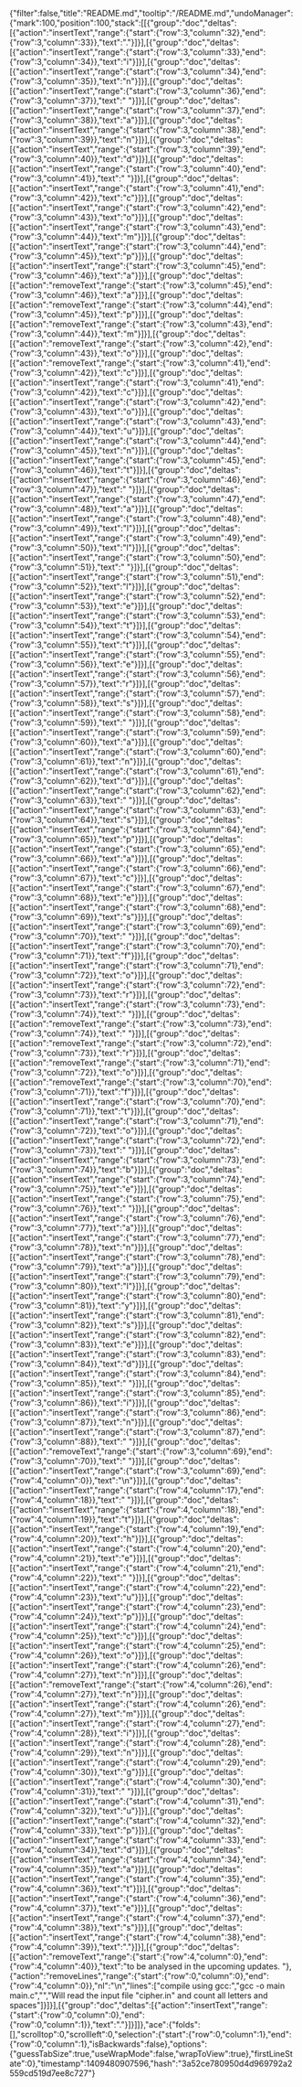 {"filter":false,"title":"README.md","tooltip":"/README.md","undoManager":{"mark":100,"position":100,"stack":[[{"group":"doc","deltas":[{"action":"insertText","range":{"start":{"row":3,"column":32},"end":{"row":3,"column":33}},"text":"."}]}],[{"group":"doc","deltas":[{"action":"insertText","range":{"start":{"row":3,"column":33},"end":{"row":3,"column":34}},"text":"i"}]}],[{"group":"doc","deltas":[{"action":"insertText","range":{"start":{"row":3,"column":34},"end":{"row":3,"column":35}},"text":"n"}]}],[{"group":"doc","deltas":[{"action":"insertText","range":{"start":{"row":3,"column":36},"end":{"row":3,"column":37}},"text":" "}]}],[{"group":"doc","deltas":[{"action":"insertText","range":{"start":{"row":3,"column":37},"end":{"row":3,"column":38}},"text":"a"}]}],[{"group":"doc","deltas":[{"action":"insertText","range":{"start":{"row":3,"column":38},"end":{"row":3,"column":39}},"text":"n"}]}],[{"group":"doc","deltas":[{"action":"insertText","range":{"start":{"row":3,"column":39},"end":{"row":3,"column":40}},"text":"d"}]}],[{"group":"doc","deltas":[{"action":"insertText","range":{"start":{"row":3,"column":40},"end":{"row":3,"column":41}},"text":" "}]}],[{"group":"doc","deltas":[{"action":"insertText","range":{"start":{"row":3,"column":41},"end":{"row":3,"column":42}},"text":"c"}]}],[{"group":"doc","deltas":[{"action":"insertText","range":{"start":{"row":3,"column":42},"end":{"row":3,"column":43}},"text":"o"}]}],[{"group":"doc","deltas":[{"action":"insertText","range":{"start":{"row":3,"column":43},"end":{"row":3,"column":44}},"text":"m"}]}],[{"group":"doc","deltas":[{"action":"insertText","range":{"start":{"row":3,"column":44},"end":{"row":3,"column":45}},"text":"p"}]}],[{"group":"doc","deltas":[{"action":"insertText","range":{"start":{"row":3,"column":45},"end":{"row":3,"column":46}},"text":"a"}]}],[{"group":"doc","deltas":[{"action":"removeText","range":{"start":{"row":3,"column":45},"end":{"row":3,"column":46}},"text":"a"}]}],[{"group":"doc","deltas":[{"action":"removeText","range":{"start":{"row":3,"column":44},"end":{"row":3,"column":45}},"text":"p"}]}],[{"group":"doc","deltas":[{"action":"removeText","range":{"start":{"row":3,"column":43},"end":{"row":3,"column":44}},"text":"m"}]}],[{"group":"doc","deltas":[{"action":"removeText","range":{"start":{"row":3,"column":42},"end":{"row":3,"column":43}},"text":"o"}]}],[{"group":"doc","deltas":[{"action":"removeText","range":{"start":{"row":3,"column":41},"end":{"row":3,"column":42}},"text":"c"}]}],[{"group":"doc","deltas":[{"action":"insertText","range":{"start":{"row":3,"column":41},"end":{"row":3,"column":42}},"text":"c"}]}],[{"group":"doc","deltas":[{"action":"insertText","range":{"start":{"row":3,"column":42},"end":{"row":3,"column":43}},"text":"o"}]}],[{"group":"doc","deltas":[{"action":"insertText","range":{"start":{"row":3,"column":43},"end":{"row":3,"column":44}},"text":"u"}]}],[{"group":"doc","deltas":[{"action":"insertText","range":{"start":{"row":3,"column":44},"end":{"row":3,"column":45}},"text":"n"}]}],[{"group":"doc","deltas":[{"action":"insertText","range":{"start":{"row":3,"column":45},"end":{"row":3,"column":46}},"text":"t"}]}],[{"group":"doc","deltas":[{"action":"insertText","range":{"start":{"row":3,"column":46},"end":{"row":3,"column":47}},"text":" "}]}],[{"group":"doc","deltas":[{"action":"insertText","range":{"start":{"row":3,"column":47},"end":{"row":3,"column":48}},"text":"a"}]}],[{"group":"doc","deltas":[{"action":"insertText","range":{"start":{"row":3,"column":48},"end":{"row":3,"column":49}},"text":"l"}]}],[{"group":"doc","deltas":[{"action":"insertText","range":{"start":{"row":3,"column":49},"end":{"row":3,"column":50}},"text":"l"}]}],[{"group":"doc","deltas":[{"action":"insertText","range":{"start":{"row":3,"column":50},"end":{"row":3,"column":51}},"text":" "}]}],[{"group":"doc","deltas":[{"action":"insertText","range":{"start":{"row":3,"column":51},"end":{"row":3,"column":52}},"text":"l"}]}],[{"group":"doc","deltas":[{"action":"insertText","range":{"start":{"row":3,"column":52},"end":{"row":3,"column":53}},"text":"e"}]}],[{"group":"doc","deltas":[{"action":"insertText","range":{"start":{"row":3,"column":53},"end":{"row":3,"column":54}},"text":"t"}]}],[{"group":"doc","deltas":[{"action":"insertText","range":{"start":{"row":3,"column":54},"end":{"row":3,"column":55}},"text":"t"}]}],[{"group":"doc","deltas":[{"action":"insertText","range":{"start":{"row":3,"column":55},"end":{"row":3,"column":56}},"text":"e"}]}],[{"group":"doc","deltas":[{"action":"insertText","range":{"start":{"row":3,"column":56},"end":{"row":3,"column":57}},"text":"r"}]}],[{"group":"doc","deltas":[{"action":"insertText","range":{"start":{"row":3,"column":57},"end":{"row":3,"column":58}},"text":"s"}]}],[{"group":"doc","deltas":[{"action":"insertText","range":{"start":{"row":3,"column":58},"end":{"row":3,"column":59}},"text":" "}]}],[{"group":"doc","deltas":[{"action":"insertText","range":{"start":{"row":3,"column":59},"end":{"row":3,"column":60}},"text":"a"}]}],[{"group":"doc","deltas":[{"action":"insertText","range":{"start":{"row":3,"column":60},"end":{"row":3,"column":61}},"text":"n"}]}],[{"group":"doc","deltas":[{"action":"insertText","range":{"start":{"row":3,"column":61},"end":{"row":3,"column":62}},"text":"d"}]}],[{"group":"doc","deltas":[{"action":"insertText","range":{"start":{"row":3,"column":62},"end":{"row":3,"column":63}},"text":" "}]}],[{"group":"doc","deltas":[{"action":"insertText","range":{"start":{"row":3,"column":63},"end":{"row":3,"column":64}},"text":"s"}]}],[{"group":"doc","deltas":[{"action":"insertText","range":{"start":{"row":3,"column":64},"end":{"row":3,"column":65}},"text":"p"}]}],[{"group":"doc","deltas":[{"action":"insertText","range":{"start":{"row":3,"column":65},"end":{"row":3,"column":66}},"text":"a"}]}],[{"group":"doc","deltas":[{"action":"insertText","range":{"start":{"row":3,"column":66},"end":{"row":3,"column":67}},"text":"c"}]}],[{"group":"doc","deltas":[{"action":"insertText","range":{"start":{"row":3,"column":67},"end":{"row":3,"column":68}},"text":"e"}]}],[{"group":"doc","deltas":[{"action":"insertText","range":{"start":{"row":3,"column":68},"end":{"row":3,"column":69}},"text":"s"}]}],[{"group":"doc","deltas":[{"action":"insertText","range":{"start":{"row":3,"column":69},"end":{"row":3,"column":70}},"text":" "}]}],[{"group":"doc","deltas":[{"action":"insertText","range":{"start":{"row":3,"column":70},"end":{"row":3,"column":71}},"text":"f"}]}],[{"group":"doc","deltas":[{"action":"insertText","range":{"start":{"row":3,"column":71},"end":{"row":3,"column":72}},"text":"o"}]}],[{"group":"doc","deltas":[{"action":"insertText","range":{"start":{"row":3,"column":72},"end":{"row":3,"column":73}},"text":"r"}]}],[{"group":"doc","deltas":[{"action":"insertText","range":{"start":{"row":3,"column":73},"end":{"row":3,"column":74}},"text":" "}]}],[{"group":"doc","deltas":[{"action":"removeText","range":{"start":{"row":3,"column":73},"end":{"row":3,"column":74}},"text":" "}]}],[{"group":"doc","deltas":[{"action":"removeText","range":{"start":{"row":3,"column":72},"end":{"row":3,"column":73}},"text":"r"}]}],[{"group":"doc","deltas":[{"action":"removeText","range":{"start":{"row":3,"column":71},"end":{"row":3,"column":72}},"text":"o"}]}],[{"group":"doc","deltas":[{"action":"removeText","range":{"start":{"row":3,"column":70},"end":{"row":3,"column":71}},"text":"f"}]}],[{"group":"doc","deltas":[{"action":"insertText","range":{"start":{"row":3,"column":70},"end":{"row":3,"column":71}},"text":"t"}]}],[{"group":"doc","deltas":[{"action":"insertText","range":{"start":{"row":3,"column":71},"end":{"row":3,"column":72}},"text":"o"}]}],[{"group":"doc","deltas":[{"action":"insertText","range":{"start":{"row":3,"column":72},"end":{"row":3,"column":73}},"text":" "}]}],[{"group":"doc","deltas":[{"action":"insertText","range":{"start":{"row":3,"column":73},"end":{"row":3,"column":74}},"text":"b"}]}],[{"group":"doc","deltas":[{"action":"insertText","range":{"start":{"row":3,"column":74},"end":{"row":3,"column":75}},"text":"e"}]}],[{"group":"doc","deltas":[{"action":"insertText","range":{"start":{"row":3,"column":75},"end":{"row":3,"column":76}},"text":" "}]}],[{"group":"doc","deltas":[{"action":"insertText","range":{"start":{"row":3,"column":76},"end":{"row":3,"column":77}},"text":"a"}]}],[{"group":"doc","deltas":[{"action":"insertText","range":{"start":{"row":3,"column":77},"end":{"row":3,"column":78}},"text":"n"}]}],[{"group":"doc","deltas":[{"action":"insertText","range":{"start":{"row":3,"column":78},"end":{"row":3,"column":79}},"text":"a"}]}],[{"group":"doc","deltas":[{"action":"insertText","range":{"start":{"row":3,"column":79},"end":{"row":3,"column":80}},"text":"l"}]}],[{"group":"doc","deltas":[{"action":"insertText","range":{"start":{"row":3,"column":80},"end":{"row":3,"column":81}},"text":"y"}]}],[{"group":"doc","deltas":[{"action":"insertText","range":{"start":{"row":3,"column":81},"end":{"row":3,"column":82}},"text":"s"}]}],[{"group":"doc","deltas":[{"action":"insertText","range":{"start":{"row":3,"column":82},"end":{"row":3,"column":83}},"text":"e"}]}],[{"group":"doc","deltas":[{"action":"insertText","range":{"start":{"row":3,"column":83},"end":{"row":3,"column":84}},"text":"d"}]}],[{"group":"doc","deltas":[{"action":"insertText","range":{"start":{"row":3,"column":84},"end":{"row":3,"column":85}},"text":" "}]}],[{"group":"doc","deltas":[{"action":"insertText","range":{"start":{"row":3,"column":85},"end":{"row":3,"column":86}},"text":"i"}]}],[{"group":"doc","deltas":[{"action":"insertText","range":{"start":{"row":3,"column":86},"end":{"row":3,"column":87}},"text":"n"}]}],[{"group":"doc","deltas":[{"action":"insertText","range":{"start":{"row":3,"column":87},"end":{"row":3,"column":88}},"text":" "}]}],[{"group":"doc","deltas":[{"action":"removeText","range":{"start":{"row":3,"column":69},"end":{"row":3,"column":70}},"text":" "}]}],[{"group":"doc","deltas":[{"action":"insertText","range":{"start":{"row":3,"column":69},"end":{"row":4,"column":0}},"text":"\n"}]}],[{"group":"doc","deltas":[{"action":"insertText","range":{"start":{"row":4,"column":17},"end":{"row":4,"column":18}},"text":" "}]}],[{"group":"doc","deltas":[{"action":"insertText","range":{"start":{"row":4,"column":18},"end":{"row":4,"column":19}},"text":"t"}]}],[{"group":"doc","deltas":[{"action":"insertText","range":{"start":{"row":4,"column":19},"end":{"row":4,"column":20}},"text":"h"}]}],[{"group":"doc","deltas":[{"action":"insertText","range":{"start":{"row":4,"column":20},"end":{"row":4,"column":21}},"text":"e"}]}],[{"group":"doc","deltas":[{"action":"insertText","range":{"start":{"row":4,"column":21},"end":{"row":4,"column":22}},"text":" "}]}],[{"group":"doc","deltas":[{"action":"insertText","range":{"start":{"row":4,"column":22},"end":{"row":4,"column":23}},"text":"u"}]}],[{"group":"doc","deltas":[{"action":"insertText","range":{"start":{"row":4,"column":23},"end":{"row":4,"column":24}},"text":"p"}]}],[{"group":"doc","deltas":[{"action":"insertText","range":{"start":{"row":4,"column":24},"end":{"row":4,"column":25}},"text":"c"}]}],[{"group":"doc","deltas":[{"action":"insertText","range":{"start":{"row":4,"column":25},"end":{"row":4,"column":26}},"text":"o"}]}],[{"group":"doc","deltas":[{"action":"insertText","range":{"start":{"row":4,"column":26},"end":{"row":4,"column":27}},"text":"n"}]}],[{"group":"doc","deltas":[{"action":"removeText","range":{"start":{"row":4,"column":26},"end":{"row":4,"column":27}},"text":"n"}]}],[{"group":"doc","deltas":[{"action":"insertText","range":{"start":{"row":4,"column":26},"end":{"row":4,"column":27}},"text":"m"}]}],[{"group":"doc","deltas":[{"action":"insertText","range":{"start":{"row":4,"column":27},"end":{"row":4,"column":28}},"text":"i"}]}],[{"group":"doc","deltas":[{"action":"insertText","range":{"start":{"row":4,"column":28},"end":{"row":4,"column":29}},"text":"n"}]}],[{"group":"doc","deltas":[{"action":"insertText","range":{"start":{"row":4,"column":29},"end":{"row":4,"column":30}},"text":"g"}]}],[{"group":"doc","deltas":[{"action":"insertText","range":{"start":{"row":4,"column":30},"end":{"row":4,"column":31}},"text":" "}]}],[{"group":"doc","deltas":[{"action":"insertText","range":{"start":{"row":4,"column":31},"end":{"row":4,"column":32}},"text":"u"}]}],[{"group":"doc","deltas":[{"action":"insertText","range":{"start":{"row":4,"column":32},"end":{"row":4,"column":33}},"text":"p"}]}],[{"group":"doc","deltas":[{"action":"insertText","range":{"start":{"row":4,"column":33},"end":{"row":4,"column":34}},"text":"d"}]}],[{"group":"doc","deltas":[{"action":"insertText","range":{"start":{"row":4,"column":34},"end":{"row":4,"column":35}},"text":"a"}]}],[{"group":"doc","deltas":[{"action":"insertText","range":{"start":{"row":4,"column":35},"end":{"row":4,"column":36}},"text":"t"}]}],[{"group":"doc","deltas":[{"action":"insertText","range":{"start":{"row":4,"column":36},"end":{"row":4,"column":37}},"text":"e"}]}],[{"group":"doc","deltas":[{"action":"insertText","range":{"start":{"row":4,"column":37},"end":{"row":4,"column":38}},"text":"s"}]}],[{"group":"doc","deltas":[{"action":"insertText","range":{"start":{"row":4,"column":38},"end":{"row":4,"column":39}},"text":"."}]}],[{"group":"doc","deltas":[{"action":"removeText","range":{"start":{"row":4,"column":0},"end":{"row":4,"column":40}},"text":"to be analysed in the upcoming updates. "},{"action":"removeLines","range":{"start":{"row":0,"column":0},"end":{"row":4,"column":0}},"nl":"\n","lines":["compile using gcc:","gcc -o main main.c","","Will read the input file \"cipher.in\" and count all letters and spaces"]}]}],[{"group":"doc","deltas":[{"action":"insertText","range":{"start":{"row":0,"column":0},"end":{"row":0,"column":1}},"text":"."}]}]]},"ace":{"folds":[],"scrolltop":0,"scrollleft":0,"selection":{"start":{"row":0,"column":1},"end":{"row":0,"column":1},"isBackwards":false},"options":{"guessTabSize":true,"useWrapMode":false,"wrapToView":true},"firstLineState":0},"timestamp":1409480907596,"hash":"3a52ce780950d4d969792a2559cd519d7ee8c727"}